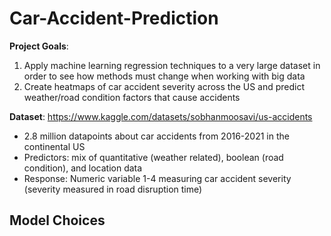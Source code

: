 # Car-Accident-Prediction

**Project Goals**: 
 1. Apply machine learning regression techniques to a very large dataset in order to see how methods must change when working with big data
 2. Create heatmaps of car accident severity across the US and predict weather/road condition factors that cause accidents

**Dataset**:
https://www.kaggle.com/datasets/sobhanmoosavi/us-accidents 
 - 2.8 million datapoints about car accidents from 2016-2021 in the continental US
 - Predictors: mix of quantitative (weather related), boolean (road condition), and location data
 - Response: Numeric variable 1-4 measuring car accident severity (severity measured in road disruption time)

**Model Choices**
 - 
